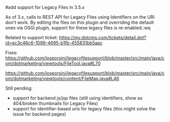 #add support for Legacy Files in 3.5.x

As of 3.x, calls to REST API for Legacy Files using Identifiers on the URI don't work. By editing the files on this plugin and overriding the default ones via OSGi plugin, support for these legacy files is re-enabled.:wq

Related to support ticket: https://my.dotcms.com/tickets/detail.dot?id=ec3c46c6-1099-4695-b1fb-455831bb5aac

Fixes:
https://github.com/joseorsini/legacyfilesupport/blob/master/src/main/java/com/dotmarketing/viewtools/FileTool.java#L70

https://github.com/joseorsini/legacyfilesupport/blob/master/src/main/java/com/dotmarketing/viewtools/content/FileMap.java#L46

Still pending:

- support for backend js/jsp files (still using identifiers, show as 404/broken thumbnails for Legacy Files)
- support for identifier-based uris for legacy files (this might solve the issue for backend pages)
